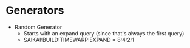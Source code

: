 # Generators
- Random Generator
    - Starts with an expand query (since that's always the first query)
    - SAIKAI:BUILD:TIMEWARP:EXPAND = 8:4:2:1